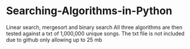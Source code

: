 # Searching-Algorithms-in-Python
Linear search, mergesort and binary search
All three algorithms are then tested against a txt of 1,000,000 unique songs. The txt file is not included due to github only allowing up to 25 mb
